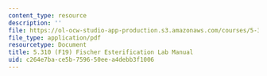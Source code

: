 ```yaml
---
content_type: resource
description: ''
file: https://ol-ocw-studio-app-production.s3.amazonaws.com/courses/5-310-laboratory-chemistry-fall-2019/c264e7bace5b759650eea4debb3f1006_MIT5_310F19_Lab4.pdf
file_type: application/pdf
resourcetype: Document
title: 5.310 (F19) Fischer Esterification Lab Manual
uid: c264e7ba-ce5b-7596-50ee-a4debb3f1006
---
```

